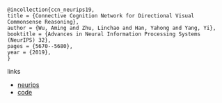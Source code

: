 # 

```
@incollection{ccn_neurips19,
title = {Connective Cognition Network for Directional Visual Commonsense Reasoning},
author = {Wu, Aming and Zhu, Linchao and Han, Yahong and Yang, Yi},
booktitle = {Advances in Neural Information Processing Systems (NeurIPS) 32},
pages = {5670--5680},
year = {2019},
}
```

links
- [neurips](https://nips.cc/Conferences/2019/Schedule?showEvent=13693)
- [code](https://github.com/AmingWu/CCN)
